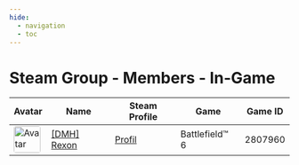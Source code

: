 ```yaml
---
hide:
  - navigation
  - toc
---
```

# Steam Group - Members - In-Game

<table id="charts-table" class="display" style="width:100%">
            <thead>
                <tr>
                    <th>Avatar</th>
                    <th>Name</th>
                    <th>Steam Profile</th>
                    <th>Game</th>
                    <th>Game ID</th>
                </tr>
            </thead>
            <tbody>
        <tr>
<td><img src="https://avatars.steamstatic.com/14c94ace391b90e2c5c3e07e44f518f25a3d4376_full.jpg" alt="Avatar" style="width:48px;height:48px;border-radius:4px;"></td>
<td><a href="/player/76561197986218171">[DMH] Rexon</a></td>
<td><a href="https://steamcommunity.com/id/19nosferatu82/" target="_blank">Profil</a></td>
<td>Battlefield™ 6</td>
<td>2807960</td>
</tr>
</tbody>
</table>
